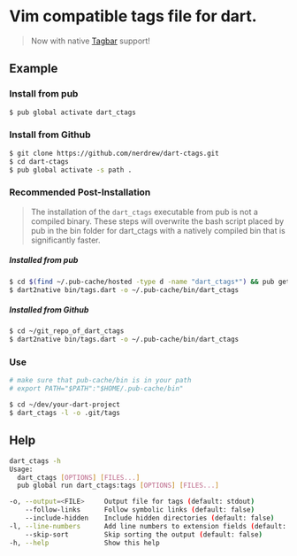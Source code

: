 # Vim compatible tags file for dart.
> Now with native [Tagbar](https://github.com/majutsushi/tagbar) support!


## Example

### Install from pub
``` bash
$ pub global activate dart_ctags
```

### Install from Github
``` bash
$ git clone https://github.com/nerdrew/dart-ctags.git
$ cd dart-ctags
$ pub global activate -s path .
```

### Recommended Post-Installation

> The installation of the `dart_ctags` executable from pub is not a compiled
> binary.  These steps will overwrite the bash script placed by pub in the bin
> folder for dart_ctags with a natively compiled bin that is significantly
> faster.

##### Installed from pub

``` bash
$ cd $(find ~/.pub-cache/hosted -type d -name "dart_ctags*") && pub get
$ dart2native bin/tags.dart -o ~/.pub-cache/bin/dart_ctags
```

##### Installed from Github

``` bash
$ cd ~/git_repo_of_dart_ctags
$ dart2native bin/tags.dart -o ~/.pub-cache/bin/dart_ctags
```

### Use
``` bash
# make sure that pub-cache/bin is in your path
# export PATH="$PATH":"$HOME/.pub-cache/bin"

$ cd ~/dev/your-dart-project
$ dart_ctags -l -o .git/tags
```

## Help

``` bash
dart_ctags -h
Usage:
  dart_ctags [OPTIONS] [FILES...]
  pub global run dart_ctags:tags [OPTIONS] [FILES...]

-o, --output=<FILE>     Output file for tags (default: stdout)
    --follow-links      Follow symbolic links (default: false)
    --include-hidden    Include hidden directories (default: false)
-l, --line-numbers      Add line numbers to extension fields (default: false)
    --skip-sort         Skip sorting the output (default: false)
-h, --help              Show this help
```
